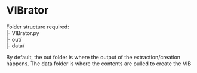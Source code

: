 # VIBrator

Folder structure required:<br />
|- VIBrator.py<br />
|- out/<br />
|- data/<br />

By default, the out folder is where the output of the extraction/creation happens.
The data folder is where the contents are pulled to create the VIB
